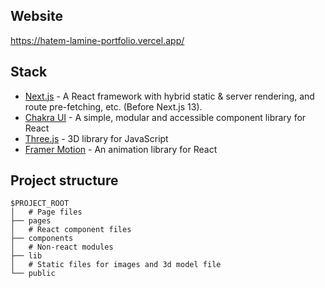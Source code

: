 ## Website

https://hatem-lamine-portfolio.vercel.app/

## Stack

- [Next.js](https://nextjs.org/) - A React framework with hybrid static & server rendering, and route pre-fetching, etc. (Before Next.js 13).
- [Chakra UI](https://chakra-ui.com/) - A simple, modular and accessible component library for React
- [Three.js](https://threejs.org/) - 3D library for JavaScript
- [Framer Motion](https://www.framer.com/motion/) - An animation library for React

## Project structure

```
$PROJECT_ROOT
│   # Page files
├── pages
│   # React component files
├── components
│   # Non-react modules
├── lib
│   # Static files for images and 3d model file
└── public
```
